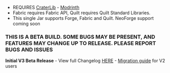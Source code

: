- REQUIRES [CraterLib](https://www.curseforge.com/minecraft/mc-mods/craterlib) - [Modrinth](https://modrinth.com/mod/craterlib)
- Fabric requires Fabric API, Quilt requires Quilt Standard Libraries.
- This single Jar supports Forge, Fabric and Quilt. NeoForge support coming soon

### THIS IS A BETA BUILD. SOME BUGS MAY BE PRESENT, AND FEATURES MAY CHANGE UP TO RELEASE. PLEASE REPORT BUGS AND ISSUES

**Initial V3 Beta Release** - View full Changelog [HERE](https://sdlinkbeta.fdd-docs.com/changelogs/3.0.0/) - [Migration guide](https://sdlinkbeta.fdd-docs.com/migration/) for V2 users
